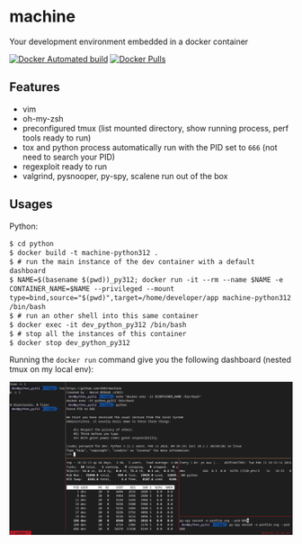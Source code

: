 # machine
Your development environment embedded in a docker container

[![Docker Automated build](https://img.shields.io/docker/automated/4383/machine.svg)]()
[![Docker Pulls](https://img.shields.io/docker/pulls/4383/machine.svg)]()

## Features
- vim
- oh-my-zsh
- preconfigured tmux (list mounted directory, show running process, perf tools ready to run)
- tox and python process automatically run with the PID set to `666` (not need to search your PID)
- regexploit ready to run
- valgrind, pysnooper, py-spy, scalene run out of the box

## Usages

Python:
```shell
$ cd python
$ docker build -t machine-python312 .
$ # run the main instance of the dev container with a default dashboard
$ NAME=$(basename $(pwd))_py312; docker run -it --rm --name $NAME -e CONTAINER_NAME=$NAME --privileged --mount type=bind,source="$(pwd)",target=/home/developer/app machine-python312 /bin/bash
$ # run an other shell into this same container
$ docker exec -it dev_python_py312 /bin/bash
$ # stop all the instances of this container
$ docker stop dev_python_py312
```

Running the `docker run` command give you the following dashboard (nested tmux on my local env):

![Default dashboard](example.png "Default dashboard")
